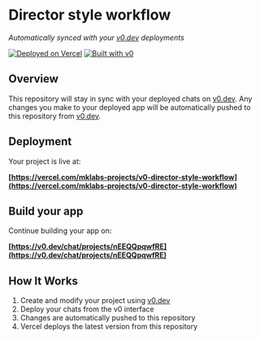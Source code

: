 # Director style workflow

*Automatically synced with your [v0.dev](https://v0.dev) deployments*

[![Deployed on Vercel](https://img.shields.io/badge/Deployed%20on-Vercel-black?style=for-the-badge&logo=vercel)](https://vercel.com/mklabs-projects/v0-director-style-workflow)
[![Built with v0](https://img.shields.io/badge/Built%20with-v0.dev-black?style=for-the-badge)](https://v0.dev/chat/projects/nEEQQpqwfRE)

## Overview

This repository will stay in sync with your deployed chats on [v0.dev](https://v0.dev).
Any changes you make to your deployed app will be automatically pushed to this repository from [v0.dev](https://v0.dev).

## Deployment

Your project is live at:

**[https://vercel.com/mklabs-projects/v0-director-style-workflow](https://vercel.com/mklabs-projects/v0-director-style-workflow)**

## Build your app

Continue building your app on:

**[https://v0.dev/chat/projects/nEEQQpqwfRE](https://v0.dev/chat/projects/nEEQQpqwfRE)**

## How It Works

1. Create and modify your project using [v0.dev](https://v0.dev)
2. Deploy your chats from the v0 interface
3. Changes are automatically pushed to this repository
4. Vercel deploys the latest version from this repository
